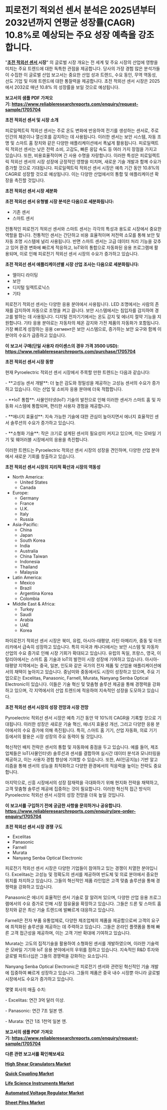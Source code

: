 <p><h1>피로전기 적외선 센서 분석은 2025년부터 2032년까지 연평균 성장률(CAGR) 10.8%로 예상되는 주요 성장 예측을 강조합니다.</h1></p><p>"<strong><a href="https://www.reliableresearchreports.com/pyroelectric-infrared-sensor-r1705704?utm_campaign=105&utm_medium=7&utm_source=Github&utm_content=ia&utm_term=17022025&utm_id=pyroelectric-infrared-sensor">초전 적외선 센서&nbsp;</a></strong><strong>시장</strong>" 의 글로벌 시장 개요는 전 세계 및 주요 시장의 산업에 영향을 미치는 주요 트렌드에 대한 독특한 관점을 제공합니다. 당사의 가장 경험 많은 분석가들이 수집한 이 글로벌 산업 보고서는 중요한 산업 성과 트렌드, 수요 동인, 무역 역동성, 선도 기업 및 미래 트렌드에 대한 통찰력을 제공합니다. 초전 적외선 센서 시장은 2025에서 2032로 매년 10.8% 의 성장률을 보일 것으로 예상됩니다.&nbsp;</p>
<p><strong>보고서의 샘플 PDF 가져오기:&nbsp;<a href="https://www.reliableresearchreports.com/enquiry/request-sample/1705704?utm_campaign=105&utm_medium=7&utm_source=Github&utm_content=ia&utm_term=17022025&utm_id=pyroelectric-infrared-sensor">https://www.reliableresearchreports.com/enquiry/request-sample/1705704</a></strong></p>
<p><strong>초전 적외선 센서 및 시장 소개</strong></p>
<p><p>피로일렉트릭 적외선 센서는 주로 온도 변화에 반응하여 전기를 생성하는 센서로, 주로 인간의 체온이나 열신호를 감지하는 데 사용됩니다. 이러한 센서는 보안 시스템, 자동 조명 및 스마트 홈 장치와 같은 다양한 애플리케이션에서 폭넓게 활용됩니다. 피로일렉트릭 적외선 센서는 낮은 전력 소비, 고감도, 빠른 응답 속도 등 여러 가지 장점을 가지고 있습니다. 또한, 비용효율적이며 긴 사용 수명을 자랑합니다. 이러한 특성은 피로일렉트릭 적외선 센서의 시장 성장에 긍정적인 영향을 미치며, 새로운 기술 개발과 함께 수요가 증가할 것으로 기대됩니다. 피로일렉트릭 적외선 센서 시장은 예측 기간 동안 10.8%의 CAGR로 성장할 것으로 예상됩니다. 이는 다양한 산업에서의 통합 및 애플리케이션 확장을 촉진할 것입니다.</p></p>
<p><strong>초전 적외선 센서 시장 세분화</strong></p>
<p><strong>초전 적외선 센서 유형별 시장 분석은 다음으로 세분화됩니다:</strong></p>
<p><ul><li>기존 센서</li><li>스마트 센서</li></ul></p>
<p><p>전통적인 피로전기 적외선 센서와 스마트 센서는 각각의 특성과 용도로 시장에서 중요한 역할을 합니다. 전통적인 센서는 간단하고 비용 효율적이며 저전력 소모를 통해 보안 및 자동 조명 시스템에 널리 사용됩니다. 반면 스마트 센서는 고급 데이터 처리 기능을 갖추고 있어 환경 변화에 빠르게 적응하고, IoT와의 통합으로 자동화된 응용 프로그램에 활용되며, 이로 인해 피로전기 적외선 센서 시장의 수요가 증가하고 있습니다.</p></p>
<p><strong>초전 적외선 센서 애플리케이션별 시장 산업 조사는 다음으로 세분화됩니다:</strong></p>
<p><ul><li>엘이디 라이팅</li><li>보안</li><li>디지털 일렉트로닉스</li><li>기타</li></ul></p>
<p><p>피로전기 적외선 센서는 다양한 응용 분야에서 사용됩니다. LED 조명에서는 사람의 존재를 감지하여 자동으로 조명을 켜고 끕니다. 보안 시스템에서는 침입자를 감지하여 경고를 발하는 데 사용됩니다. 디지털 전자기기에서는 온도 감지 및 에너지 절약 기능을 지원합니다. 기타 응용 분야로는 자동차의 체온 감지와 가전 제품의 자동화가 포함됩니다. 가장 빠르게 성장하는 응용 сегмент은 보안 시스템으로, 증가하는 보안 요구와 함께 이 분야의 수요가 급증하고 있습니다.</p></p>
<p><strong>이 보고서 구매(단일 사용자 라이센스의 경우 가격 3500 USD): <a href="https://www.reliableresearchreports.com/purchase/1705704?utm_campaign=105&utm_medium=7&utm_source=Github&utm_content=ia&utm_term=17022025&utm_id=pyroelectric-infrared-sensor">https://www.reliableresearchreports.com/purchase/1705704</a></strong></p>
<p><strong>초전 적외선 센서 시장 동향</strong></p>
<p><p>현재 Pyroelectric 적외선 센서 시장에서 주목할 만한 트렌드는 다음과 같습니다:</p><p>- **고성능 센서 개발**: 더 높은 감도와 정밀성을 제공하는 고성능 센서의 수요가 증가하고 있습니다. 이는 산업 및 소비자 응용 분야에 더욱 적합합니다.</p><p>- **IoT 통합**: 사물인터넷(IoT) 기술의 발전으로 인해 이러한 센서가 스마트 홈 및 자동화 시스템에 통합되며, 편리한 사용자 경험을 제공합니다.</p><p>- **에너지 효율성**: 지속 가능한 기술에 대한 관심이 높아지면서 에너지 효율적인 센서 솔루션의 수요가 증가하고 있습니다.</p><p>- **소형화 기술**: 작은 크기로 설계된 센서의 필요성이 커지고 있으며, 이는 모바일 기기 및 웨어러블 시장에서의 응용을 촉진합니다.</p><p>이러한 트렌드는 Pyroelectric 적외선 센서 시장의 성장을 견인하며, 다양한 산업 분야에서 새로운 기회를 창출하고 있습니다.</p></p>
<p><strong>초전 적외선 센서 시장의 지리적 확산과 시장의 역동성</strong></p>
<p><ul>
    <li>
        North America:
        <ul>
            <li>United States</li>
            <li>Canada</li>
        </ul>
    </li>
    <li>
        Europe:
        <ul>
            <li>Germany</li>
            <li>France</li>
            <li>U.K.</li>
            <li>Italy</li>
            <li>Russia</li>
        </ul>
    </li>
    <li>
        Asia-Pacific:
        <ul>
            <li>China</li>
            <li>Japan</li>
            <li>South Korea</li>
            <li>India</li>
            <li>Australia</li>
            <li>China Taiwan</li>
            <li>Indonesia</li>
            <li>Thailand</li>
            <li>Malaysia</li>
        </ul>
    </li>
    <li>
        Latin America:
        <ul>
            <li>Mexico</li>
            <li>Brazil</li>
            <li>Argentina Korea</li>
            <li>Colombia</li>
        </ul>
    </li>
    <li>
        Middle East & Africa:
        <ul>
            <li>Turkey</li>
            <li>Saudi</li>
            <li>Arabia</li>
            <li>UAE</li>
            <li>Korea</li>
        </ul>
    </li>
    </ul></p>
<p><p>파이로전기 적외선 센서 시장은 북미, 유럽, 아시아-태평양, 라틴 아메리카, 중동 및 아프리카에서 급속히 성장하고 있습니다. 특히 미국과 캐나다에서는 보안 시스템 및 자동차 산업의 수요 증가로 인해 시장 기회가 확대되고 있습니다. 유럽의 독일, 프랑스, 영국, 이탈리아에서는 스마트 홈 기술과 IoT의 발전이 시장 성장에 기여하고 있습니다. 아시아-태평양 지역에서는 중국, 일본, 인도와 같은 국가의 전자 제품 및 산업용 애플리케이션에서의 채택이 높아지고 있습니다. 중남미와 중동에서도 시장이 성장하고 있으며, 주요 기업으로는 Excelitas, Panasonic, Farnell, Murata, Nanyang Senba Optical Electronic이 있습니다. 이들은 기술 혁신 및 맞춤형 솔루션 제공을 통해 경쟁력을 강화하고 있으며, 각 지역에서의 산업 트렌드에 적응하여 지속적인 성장을 도모하고 있습니다.</p></p>
<p><strong>초전 적외선 센서 시장의 성장 전망과 시장 전망</strong></p>
<p><p>Pyroelectric 적외선 센서 시장은 예측 기간 동안 약 10%의 CAGR을 기록할 것으로 기대됩니다. 이러한 성장은 새로운 기술 혁신, 에너지 효율성 개선, 그리고 다양한 응용 분야에서의 수요 증가에 의해 촉진됩니다. 특히, 스마트 홈 기기, 산업 자동화, 의료 기기 등에서의 활용은 시장 성장의 주요 동력이 될 것입니다.</p><p>혁신적인 배치 전략은 센서의 통합 및 자동화에 중점을 두고 있습니다. 예를 들어, 제조업체들은 IoT(사물인터넷) 솔루션과 센서를 결합하여 실시간 데이터 분석과 모니터링을 제공하고, 이는 사용자 경험 향상에 기여할 수 있습니다. 또한, AI(인공지능) 기반 알고리즘을 통해 센서의 성능을 최적화하고 다양한 환경에서의 적응력을 높이는 전략도 중요합니다.</p><p>마지막으로, 신흥 시장에서의 성장 잠재력을 극대화하기 위해 현지화 전략을 채택하고, 고객 맞춤형 솔루션 제공에 집중하는 것이 필요합니다. 이러한 혁신적 접근 방식이 Pyroelectric 적외선 센서 시장의 성장 전망을 더욱 높일 것입니다.</p></p>
<p><strong>이 보고서를 구입하기 전에 궁금한 사항을 문의하거나 공유합니다. <a href="https://www.reliableresearchreports.com/enquiry/pre-order-enquiry/1705704?utm_campaign=105&utm_medium=7&utm_source=Github&utm_content=ia&utm_term=17022025&utm_id=pyroelectric-infrared-sensor">https://www.reliableresearchreports.com/enquiry/pre-order-enquiry/1705704</a></strong></p>
<p><strong>초전 적외선 센서 시장 경쟁 구도</strong></p>
<p><ul><li>Excelitas</li><li>Panasonic</li><li>Farnell</li><li>Murata</li><li>Nanyang Senba Optical Electronic</li></ul></p>
<p><p>피로전기 적외선 센서 시장은 다양한 기업들이 참여하고 있는 경쟁이 치열한 분야입니다. Excelitas는 고성능 및 정확도의 센서를 제공하여 반도체 및 의료 분야에서 중요한 위치를 차지하고 있습니다. 그들의 혁신적인 제품 라인업은 고객 맞춤 솔루션을 통해 경쟁력을 강화하고 있습니다.</p><p>Panasonic은 에너지 효율적인 센서 기술로 잘 알려져 있으며, 다양한 산업 응용 프로그램에서의 수요 증가로 인해 시장 점유율을 확장하고 있습니다. 그들은 드론 및 스마트 홈 장치와 같은 최신 기술 트렌드에 발빠르게 대응하고 있습니다.</p><p>Farnell은 전자 부품 유통업체로, 다양한 제조업체의 제품을 제공함으로써 고객의 요구에 최적화된 솔루션을 제공하는 데 주력하고 있습니다. 그들은 온라인 플랫폼을 통해 빠른 고객 접근성을 제공하며, 이는 고객 기반 확대에 기여하고 있습니다.</p><p>Murata는 고도의 집적기술을 활용하여 소형화된 센서를 개발하였으며, 이러한 기술력은 모바일 기기와 IoT 응용 분야에서의 우위를 점하고 있습니다. 지속적인 R&D 투자와 글로벌 파트너십은 그들의 경쟁력을 강화하는 요소입니다.</p><p>Nanyang Senba Optical Electronic은 피로전기 센서와 관련된 혁신적인 기술 개발에 집중하여 빠르게 성장하고 있습니다. 그들의 제품은 중국 내수 시장뿐 아니라 글로벌 시장에서도 수요가 증가하고 있습니다.</p><p>몇몇 회사의 매출 수치:</p><p>- Excelitas: 연간 3억 달러 이상.</p><p>- Panasonic: 연간 7조 일본 엔.</p><p>- Murata: 연간 1조 1천억 일본 엔.</p></p>
<p><strong>보고서의 샘플 PDF 가져오기:&nbsp;<a href="https://www.reliableresearchreports.com/enquiry/request-sample/1705704?utm_campaign=105&utm_medium=7&utm_source=Github&utm_content=ia&utm_term=17022025&utm_id=pyroelectric-infrared-sensor">https://www.reliableresearchreports.com/enquiry/request-sample/1705704</a></strong></p>
<p><strong></strong></p>
<p><strong></strong></p>
<p><strong></strong></p>
<p><strong></strong></p>
<p><strong>다른 관련 보고서를 확인해보세요</strong></p>
<p><strong><p><a href="https://github.com/ariyilmelzar/Market-Research-Report-List-1/blob/main/high-shear-granulators-market.md?utm_campaign=105&utm_medium=7&utm_source=Github&utm_content=ia&utm_term=17022025&utm_id=pyroelectric-infrared-sensor">High Shear Granulators Market</a></p><p><a href="https://github.com/tsiteymargat/Market-Research-Report-List-1/blob/main/quick-coupling-market.md?utm_campaign=105&utm_medium=7&utm_source=Github&utm_content=ia&utm_term=17022025&utm_id=pyroelectric-infrared-sensor">Quick Coupling Market</a></p><p><a href="https://github.com/zurubting/Market-Research-Report-List-1/blob/main/life-science-instruments-market.md?utm_campaign=105&utm_medium=7&utm_source=Github&utm_content=ia&utm_term=17022025&utm_id=pyroelectric-infrared-sensor">Life Science Instruments Market</a></p><p><a href="https://github.com/boluluhabeel/Market-Research-Report-List-1/blob/main/automated-voltage-regulator-market.md?utm_campaign=105&utm_medium=7&utm_source=Github&utm_content=ia&utm_term=17022025&utm_id=pyroelectric-infrared-sensor">Automated Voltage Regulator Market</a></p><p><a href="https://github.com/duscarajlha/Market-Research-Report-List-1/blob/main/sheet-piles-market.md?utm_campaign=105&utm_medium=7&utm_source=Github&utm_content=ia&utm_term=17022025&utm_id=pyroelectric-infrared-sensor">Sheet Piles Market</a></p></strong></p>
<p></p>